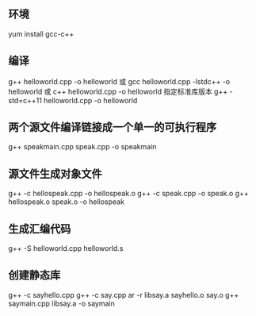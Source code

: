 ## 环境
yum install gcc-c++

## 编译
g++ helloworld.cpp -o helloworld
或
gcc helloworld.cpp -lstdc++ -o helloworld
或
c++ helloworld.cpp -o helloworld
指定标准库版本
g++ -std=c++11 helloworld.cpp -o helloworld

## 两个源文件编译链接成一个单一的可执行程序
g++ speakmain.cpp speak.cpp -o speakmain

## 源文件生成对象文件
g++ -c hellospeak.cpp -o hellospeak.o
g++ -c speak.cpp -o speak.o
g++ hellospeak.o speak.o -o hellospeak
	
## 生成汇编代码
g++ -S helloworld.cpp 
helloworld.s

## 创建静态库
g++ -c sayhello.cpp
g++ -c say.cpp
ar -r libsay.a sayhello.o say.o
g++ saymain.cpp libsay.a -o saymain
